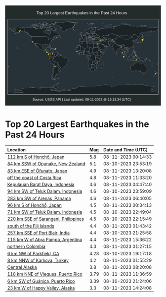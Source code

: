 ![Map](./map.png)

# Top 20 Largest Earthquakes in the Past 24 Hours

| Location | Mag | Date and Time (UTC) |
|:---|:---|:---|
| [112 km S of Honchō, Japan](https://earthquake.usgs.gov/earthquakes/eventpage/us6000kz5s) | 5.8 | 08-11-2023 00:14:33 |
| [84 km SSW of Opunake, New Zealand](https://earthquake.usgs.gov/earthquakes/eventpage/us6000kz5m) | 5.1 | 08-10-2023 23:53:19 |
| [83 km ESE of Ōfunato, Japan](https://earthquake.usgs.gov/earthquakes/eventpage/us6000kz8m) | 4.9 | 08-11-2023 13:20:08 |
| [off the coast of Costa Rica](https://earthquake.usgs.gov/earthquakes/eventpage/us6000kz83) | 4.8 | 08-11-2023 11:33:20 |
| [Kepulauan Barat Daya, Indonesia](https://earthquake.usgs.gov/earthquakes/eventpage/us6000kz71) | 4.6 | 08-11-2023 04:47:40 |
| [94 km SW of Teluk Dalam, Indonesia](https://earthquake.usgs.gov/earthquakes/eventpage/us6000kz5p) | 4.6 | 08-10-2023 23:59:09 |
| [283 km SW of Arenas, Panama](https://earthquake.usgs.gov/earthquakes/eventpage/us6000kz7d) | 4.6 | 08-11-2023 06:40:05 |
| [96 km S of Honchō, Japan](https://earthquake.usgs.gov/earthquakes/eventpage/us6000kz67) | 4.5 | 08-11-2023 00:34:13 |
| [71 km SW of Teluk Dalam, Indonesia](https://earthquake.usgs.gov/earthquakes/eventpage/us6000kz5i) | 4.5 | 08-10-2023 22:49:04 |
| [220 km SSE of Sarangani, Philippines](https://earthquake.usgs.gov/earthquakes/eventpage/us6000kz5c) | 4.5 | 08-10-2023 22:15:49 |
| [south of the Fiji Islands](https://earthquake.usgs.gov/earthquakes/eventpage/us6000kz6e) | 4.4 | 08-11-2023 01:43:42 |
| [257 km SSE of Port Blair, India](https://earthquake.usgs.gov/earthquakes/eventpage/us6000kz58) | 4.4 | 08-10-2023 21:25:58 |
| [115 km W of Abra Pampa, Argentina](https://earthquake.usgs.gov/earthquakes/eventpage/us6000kz96) | 4.4 | 08-11-2023 15:36:22 |
| [northern Colombia](https://earthquake.usgs.gov/earthquakes/eventpage/us6000kz6d) | 4.3 | 08-11-2023 01:27:15 |
| [6 km NW of Parkfield, CA](https://earthquake.usgs.gov/earthquakes/eventpage/nc73922596) | 4.28 | 08-10-2023 19:17:18 |
| [8 km NNW of Karlıova, Turkey](https://earthquake.usgs.gov/earthquakes/eventpage/us6000kz6i) | 4.2 | 08-11-2023 01:55:29 |
| [Central Alaska](https://earthquake.usgs.gov/earthquakes/eventpage/ak023a8xq5yn) | 3.8 | 08-11-2023 08:20:08 |
| [118 km NNE of Vieques, Puerto Rico](https://earthquake.usgs.gov/earthquakes/eventpage/pr2023223000) | 3.79 | 08-11-2023 11:36:59 |
| [6 km SW of Guánica, Puerto Rico](https://earthquake.usgs.gov/earthquakes/eventpage/pr2023222002) | 3.39 | 08-10-2023 21:24:06 |
| [23 km W of Happy Valley, Alaska](https://earthquake.usgs.gov/earthquakes/eventpage/ak023a91bmgs) | 3.3 | 08-11-2023 14:24:08 |
